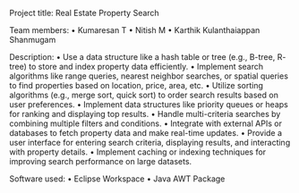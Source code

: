 Project title: Real Estate Property Search

Team members:
•	Kumaresan T
•	Nitish M
•	Karthik Kulanthaiappan Shanmugam

Description:
•	Use a data structure like a hash table or tree (e.g., B-tree, R- tree) to store and index property data efficiently.
•	Implement search algorithms like range queries, nearest neighbor searches, or spatial queries to find properties based on location, price, area, etc.
•	Utilize sorting algorithms (e.g., merge sort, quick sort) to order search results based on user preferences.
•	Implement data structures like priority queues or heaps for ranking and displaying top results.
•	Handle multi-criteria searches by combining multiple filters and conditions.
•	Integrate with external APIs or databases to fetch property data and make real-time updates.
•	Provide a user interface for entering search criteria, displaying results, and interacting with property details.
•	Implement caching or indexing techniques for improving search performance on large datasets.

Software used:
•	Eclipse Workspace
•	Java AWT Package
